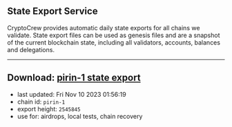 ## State Export Service
CryptoCrew provides automatic daily state exports for all chains we validate. State export files can be used as genesis files and are a snapshot of the current blockchain state, including all validators, accounts, balances and delegations.

---
**Download: [pirin-1 state export](https://dl.ccvalidators.com/SERVICE/nolus/pirin-1_export_2545845.json)**
---

- last updated: Fri Nov 10 2023 01:56:19
- chain id: `pirin-1`
- export height: `2545845`
- use for: airdrops, local tests, chain recovery
